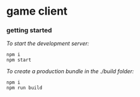 # game client

### getting started

*To start the development server:*

```
npm i
npm start
```

*To create a production bundle in the ./build folder:*

```
npm i
npm run build
```
